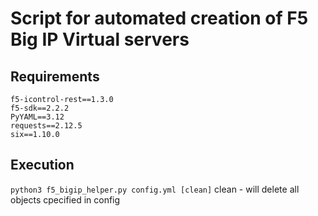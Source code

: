 # Script for automated creation of F5 Big IP Virtual servers

## Requirements
```
f5-icontrol-rest==1.3.0
f5-sdk==2.2.2
PyYAML==3.12
requests==2.12.5
six==1.10.0
```
## Execution

``` python3 f5_bigip_helper.py config.yml [clean] ```
clean - will delete all objects cpecified in config

